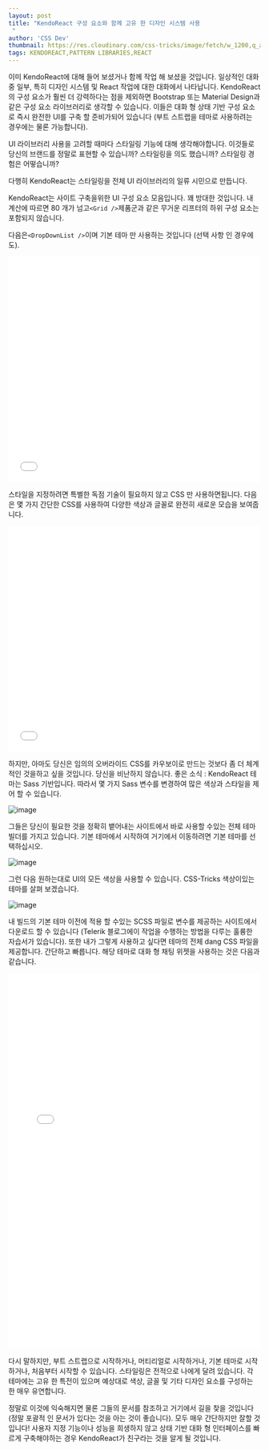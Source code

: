```yaml
---
layout: post
title: "KendoReact 구성 요소와 함께 고유 한 디자인 시스템 사용
 "
author: 'CSS Dev'
thumbnail: https://res.cloudinary.com/css-tricks/image/fetch/w_1200,q_auto,f_auto/https://css-tricks.com/wp-content/uploads/2020/10/kendoreact-1.png
tags: KENDOREACT,PATTERN LIBRARIES,REACT
---
```



이미 KendoReact에 대해 들어 보셨거나 함께 작업 해 보셨을 것입니다.
 일상적인 대화 중 일부, 특히 디자인 시스템 및 React 작업에 대한 대화에서 나타납니다.
 KendoReact의 구성 요소가 훨씬 더 강력하다는 점을 제외하면 Bootstrap 또는 Material Design과 같은 구성 요소 라이브러리로 생각할 수 있습니다.
 이들은 대화 형 상태 기반 구성 요소로 즉시 완전한 UI를 구축 할 준비가되어 있습니다 (부트 스트랩을 테마로 사용하려는 경우에는 물론 가능합니다).
 

UI 라이브러리 사용을 고려할 때마다 스타일링 기능에 대해 생각해야합니다.
 이것들로 당신의 브랜드를 정말로 표현할 수 있습니까?
 스타일링을 의도 했습니까?
 스타일링 경험은 어떻습니까?
 

다행히 KendoReact는 스타일링을 전체 UI 라이브러리의 일류 시민으로 만듭니다.
 

KendoReact는 사이트 구축을위한 UI 구성 요소 모음입니다.
 꽤 방대한 것입니다.
 내 계산에 따르면 80 개가 넘고`<Grid />`제품군과 같은 무거운 리프터의 하위 구성 요소는 포함되지 않습니다.
 

다음은`<DropDownList />`이며 기본 테마 만 사용하는 것입니다 (선택 사항 인 경우에도).
 

<div class="wp-block-cp-codepen-gutenberg-embed-block cp_embed_wrapper resizable" style="height: 450px;"><iframe id="cp_embed_qBNrQzP" src="//codepen.io/anon/embed/qBNrQzP?height=450&amp;theme-id=1&amp;slug-hash=qBNrQzP&amp;default-tab=js,result" height="450" scrolling="no" frameborder="0" allowfullscreen="" allowpaymentrequest="" name="CodePen Embed qBNrQzP" title="CodePen Embed qBNrQzP" class="cp_embed_iframe" style="width: 100%; overflow: hidden; height: 100%;">CodePen Embed Fallback</iframe><div class="win-size-grip" style="touch-action: none;"></div></div>

스타일을 지정하려면 특별한 독점 기술이 필요하지 않고 CSS 만 사용하면됩니다.
 다음은 몇 가지 간단한 CSS를 사용하여 다양한 색상과 글꼴로 완전히 새로운 모습을 보여줍니다.
 

<div class="wp-block-cp-codepen-gutenberg-embed-block cp_embed_wrapper resizable" style="height: 450px;"><iframe id="cp_embed_abZwrmq" src="//codepen.io/anon/embed/abZwrmq?height=450&amp;theme-id=1&amp;slug-hash=abZwrmq&amp;default-tab=js,result" height="450" scrolling="no" frameborder="0" allowfullscreen="" allowpaymentrequest="" name="CodePen Embed abZwrmq" title="CodePen Embed abZwrmq" class="cp_embed_iframe" style="width: 100%; overflow: hidden; height: 100%;">CodePen Embed Fallback</iframe><div class="win-size-grip" style="touch-action: none;"></div></div>

하지만, 아마도 당신은 임의의 오버라이드 CSS를 카우보이로 만드는 것보다 좀 더 체계적인 것을하고 싶을 것입니다.
 당신을 비난하지 않습니다.
 좋은 소식 : KendoReact 테마는 Sass 기반입니다.
 따라서 몇 가지 Sass 변수를 변경하여 많은 색상과 스타일을 제어 할 수 있습니다.
 

![image](https://i1.wp.com/css-tricks.com/wp-content/uploads/2020/10/Screen-Shot-2020-10-27-at-3.34.48-PM.png?resize=1592%2C1550&ssl=1)

그들은 당신이 필요한 것을 정확히 뱉어내는 사이트에서 바로 사용할 수있는 전체 테마 빌더를 가지고 있습니다.
 기본 테마에서 시작하여 거기에서 이동하려면 기본 테마를 선택하십시오.
 

![image](https://i1.wp.com/css-tricks.com/wp-content/uploads/2020/10/Screen-Shot-2020-10-27-at-3.38.01-PM.png?resize=2592%2C1850&ssl=1)

그런 다음 원하는대로 UI의 모든 색상을 사용할 수 있습니다.
 CSS-Tricks 색상이있는 테마를 살펴 보겠습니다.
 

![image](https://i2.wp.com/css-tricks.com/wp-content/uploads/2020/10/Screen-Shot-2020-10-27-at-3.42.07-PM.png?resize=1024%2C649&ssl=1)

내 빌드의 기본 테마 이전에 적용 할 수있는 SCSS 파일로 변수를 제공하는 사이트에서 다운로드 할 수 있습니다 (Telerik 블로그에이 작업을 수행하는 방법을 다루는 훌륭한 자습서가 있습니다).
 또한 내가 그렇게 사용하고 싶다면 테마의 전체 dang CSS 파일을 제공합니다. 간단하고 빠릅니다.
 해당 테마로 대화 형 채팅 위젯을 사용하는 것은 다음과 같습니다.
 

<div class="wp-block-cp-codepen-gutenberg-embed-block cp_embed_wrapper resizable" style="height: 750px;"><iframe id="cp_embed_PozjMKd" src="//codepen.io/anon/embed/PozjMKd?height=750&amp;theme-id=1&amp;slug-hash=PozjMKd&amp;default-tab=result" height="750" scrolling="no" frameborder="0" allowfullscreen="" allowpaymentrequest="" name="CodePen Embed PozjMKd" title="CodePen Embed PozjMKd" class="cp_embed_iframe" style="width: 100%; overflow: hidden; height: 100%;">CodePen Embed Fallback</iframe><div class="win-size-grip" style="touch-action: none;"></div></div>

다시 말하지만, 부트 스트랩으로 시작하거나, 머티리얼로 시작하거나, 기본 테마로 시작하거나, 처음부터 시작할 수 있습니다.
 스타일링은 전적으로 나에게 달려 있습니다.
 각 테마에는 고유 한 특전이 있으며 예상대로 색상, 글꼴 및 기타 디자인 요소를 구성하는 한 매우 유연합니다.
 

정말로 이것에 익숙해지면 물론 그들의 문서를 참조하고 거기에서 길을 찾을 것입니다 (정말 포괄적 인 문서가 있다는 것을 아는 것이 좋습니다).
 모두 매우 간단하지만 잘할 것입니다!
 사용자 지정 기능이나 성능을 희생하지 않고 상태 기반 대화 형 인터페이스를 빠르게 구축해야하는 경우 KendoReact가 친구라는 것을 알게 될 것입니다.
 